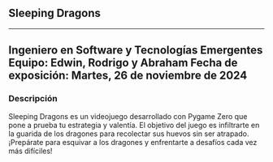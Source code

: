 ## Sleeping Dragons
---
Ingeniero en Software y Tecnologías Emergentes
Equipo: Edwin, Rodrigo y Abraham
Fecha de exposición: Martes, 26 de noviembre de 2024
---
### Descripción
Sleeping Dragons es un videojuego desarrollado con Pygame Zero que pone a prueba tu estrategia y valentía. El objetivo del juego es infiltrarte en la guarida de los dragones para recolectar sus huevos sin ser atrapado. ¡Prepárate para esquivar a los dragones y enfrentarte a desafíos cada vez más difíciles!
